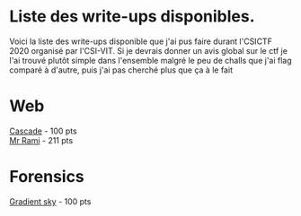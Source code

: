 # Liste des write-ups disponibles.

Voici la liste des write-ups disponible que j'ai pus faire durant l'CSICTF 2020 organisé par l'CSI-VIT.
Si je devrais donner un avis global sur le ctf je l'ai trouvé plutôt simple dans l'ensemble malgré le peu de challs que j'ai flag comparé à d'autre, puis j'ai pas cherché plus que ça à le fait
# Web
<a href="https://github.com/0xSiraak/Write-Ups/blob/master/CSI-VIT/Web/Cascade.md">Cascade<a/> - 100 pts<br/>
<a href="https://github.com/0xSiraak/Write-Ups/blob/master/CSI-VIT/Web/Mr%20Rami.md">Mr Rami</a> - 211 pts<br/>
# Forensics
<a href="https://github.com/0xSiraak/Write-Ups/blob/master/CSI-VIT/Forensics/Gradient%20sky.md">Gradient sky</a> - 100 pts<br/>
